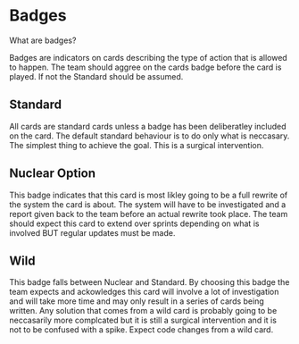 # Badges

What are badges?

Badges are indicators on cards describing the type of action that is allowed to happen.  The team should aggree on the cards badge before the card is played.
If not the Standard should be assumed.

## Standard

All cards are standard cards unless a badge has been deliberatley included on the card.  The default standard behaviour is to do only what is neccasary. 
The simplest thing to achieve the goal.  This is a surgical intervention.

## Nuclear Option

This badge indicates that this card is most likley going to be a full rewrite of the system the card is about.  The system will have to be investigated and
a report given back to the team before an actual rewrite took place.  The team should expect this card to extend over sprints depending on what is involved BUT 
regular updates must be made.

## Wild

This badge falls between Nuclear and Standard.  By choosing this badge the team expects and ackowledges this card will involve a lot of investigation and will take 
more time and may only result in a series of cards being written.  Any solution that comes from a wild card is probably going to be neccasarily more complcated but 
it is still a surgical intervention and it is not to be confused with a spike.  Expect code changes from a wild card.
